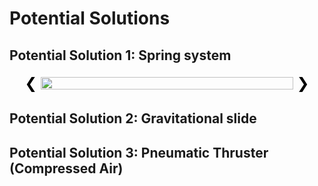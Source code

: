# Potential Solutions

## Potential Solution 1: Spring system

<div style="display: flex; justify-content: center; align-items: center;">
  <button onclick="prevImage()" style="border: none; background: transparent; cursor: pointer; font-size: 24px;">&#10094;</button>
  <div id="image-container" style="position: relative; width: 80%; max-width: 600px; height: auto;">
    <img id="image1" src="https://github.com/TalhaAkhlaq/EID-101-Robotics-Crash-Course/blob/main/Final%20Project/Releasing%20Mechanism/Potential%20Solution%201.png" style="width: 100%; height: auto; display: block;">
    <img id="image2" src="https://github.com/TalhaAkhlaq/EID-101-Robotics-Crash-Course/blob/main/Final%20Project/Releasing%20Mechanism/Potential%20Solution%201%20(2)%20.png" style="width: 100%; height: auto; display: none;">
  </div>
  <button onclick="nextImage()" style="border: none; background: transparent; cursor: pointer; font-size: 24px;">&#10095;</button>
</div>

<script>
  let currentImage = 1;

  function showImage(index) {
    document.getElementById('image1').style.display = index === 1 ? 'block' : 'none';
    document.getElementById('image2').style.display = index === 2 ? 'block' : 'none';
    currentImage = index;
  }

  function prevImage() {
    showImage(currentImage === 1 ? 2 : 1);
  }

  function nextImage() {
    showImage(currentImage === 1 ? 2 : 1);
  }
</script>

## Potential Solution 2: Gravitational slide 

## Potential Solution 3: Pneumatic Thruster (Compressed Air)

